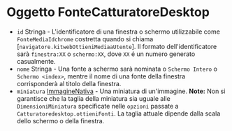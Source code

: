 # Oggetto FonteCatturatoreDesktop

* `id` Stringa - L'identificatore di una finestra o schermo utilizzabile come `FonteMediaIdchrome` costretta quando si chiama [`navigatore.kitwebOttieniMediaaUtente`]. Il formato dell'identificatore sarà `finestra:XX` o `schermo:XX`, dove `XX` é un numero generato casualmente.
* `nome` Stringa - Una fonte a schermo sarà nominata o `Schermo Intero` o `Schermo <index>`, mentre il nome di una fonte della finestra corrisponderà al titolo della finestra.
* `miniatura` [ImmagineNativa](../native-image.md) - Una miniatura di un'immagine. **Note:** Non si garantisce che la taglia della miniatura sia uguale alle `DimensioniMiniatura` specificate nelle `opzioni` passate a `Catturatoredesktop.ottieniFonti`. La taglia attuale dipende dalla scala dello schermo o della finestra.